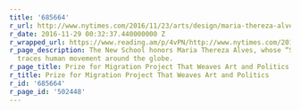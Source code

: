 ```yaml
---
title: '685664'
r_url: http://www.nytimes.com/2016/11/23/arts/design/maria-thereza-alves-wins-new-school-vera-list-prize.html
r_date: 2016-11-29 00:32:37.440000000 Z
r_wrapped_url: https://www.reading.am/p/4vPN/http://www.nytimes.com/2016/11/23/arts/design/maria-thereza-alves-wins-new-school-vera-list-prize.html
r_page_description: The New School honors Maria Thereza Alves, whose “Seeds of Change”
  traces human movement around the globe.
r_page_title: Prize for Migration Project That Weaves Art and Politics
r_title: Prize for Migration Project That Weaves Art and Politics
r_id: '685664'
r_page_id: '502448'
---
```


